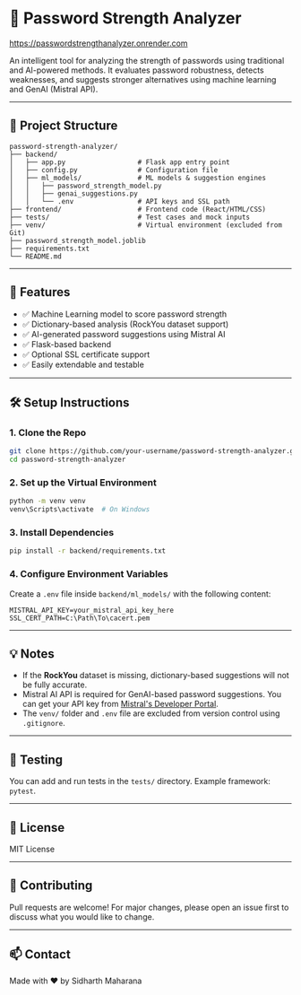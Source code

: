 # 🔐 Password Strength Analyzer
https://passwordstrengthanalyzer.onrender.com

An intelligent tool for analyzing the strength of passwords using traditional and AI-powered methods. It evaluates password robustness, detects weaknesses, and suggests stronger alternatives using machine learning and GenAI (Mistral API).

---

## 📁 Project Structure

```
password-strength-analyzer/
├── backend/
│   ├── app.py                  # Flask app entry point
│   ├── config.py               # Configuration file
│   ├── ml_models/              # ML models & suggestion engines
│   │   ├── password_strength_model.py
│   │   ├── genai_suggestions.py
│   │   └── .env                # API keys and SSL path
├── frontend/                   # Frontend code (React/HTML/CSS)
├── tests/                      # Test cases and mock inputs
├── venv/                       # Virtual environment (excluded from Git)
├── password_strength_model.joblib
├── requirements.txt
└── README.md
```

---

## 🚀 Features

- ✅ Machine Learning model to score password strength
- ✅ Dictionary-based analysis (RockYou dataset support)
- ✅ AI-generated password suggestions using Mistral AI
- ✅ Flask-based backend
- ✅ Optional SSL certificate support
- ✅ Easily extendable and testable

---

## 🛠️ Setup Instructions

### 1. Clone the Repo

```bash
git clone https://github.com/your-username/password-strength-analyzer.git
cd password-strength-analyzer
```

### 2. Set up the Virtual Environment

```bash
python -m venv venv
venv\Scripts\activate  # On Windows
```

### 3. Install Dependencies

```bash
pip install -r backend/requirements.txt
```

### 4. Configure Environment Variables

Create a `.env` file inside `backend/ml_models/` with the following content:

```env
MISTRAL_API_KEY=your_mistral_api_key_here
SSL_CERT_PATH=C:\Path\To\cacert.pem
```

---

## 💡 Notes

- If the **RockYou** dataset is missing, dictionary-based suggestions will not be fully accurate.
- Mistral AI API is required for GenAI-based password suggestions. You can get your API key from [Mistral's Developer Portal](https://mistral.ai/).
- The `venv/` folder and `.env` file are excluded from version control using `.gitignore`.

---

## 🧪 Testing

You can add and run tests in the `tests/` directory. Example framework: `pytest`.

---

## 📜 License

MIT License

---

## 🤝 Contributing

Pull requests are welcome! For major changes, please open an issue first to discuss what you would like to change.

---

## 📫 Contact

Made with ❤️ by Sidharth Maharana
